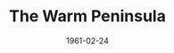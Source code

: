 ---
title: The Warm Peninsula
date: 1961-02-24
closing_date: 1961-03-04
layout: productions
featured_image: 
image_caption:
image_credit:
playbill:
category:
Theatre: Theatre Jacksonville
Venue: Little Theatre
cast:
  Ruth Arnold: Celeste Koger
  Joanne De Lynn: Mardie Kelly
  Steve Crawford: Lynn Perry
  Jack Williams: David Boyer
  Iris Floria: Elise Hallowes
  Howard Shore: Charles Brock
  Tony Francis: Chris Michel Chiasson
crew:
  Director: Maurice Geoffrey
  Stage Manager: Marshall Grauer
  Curtains: Glenn H. Logan
  Book-Holder: Betty Foran
  Lighting: 
    - Jack Broughton
    - Bunny Thornhill
    - Marge Rocca
    - Mary Lee Scrimger
  Sound Effects : Jack Evans
  Properties: 
    - Gayle Swymer
    - Edith Price
    - Helen Cochran
    - Esther Barnes
    - Mary Louise Burns
  Costumes: 
    - Agatha Norvell
    - Doris Edwards
  Make-Up: Thelma Mayeron
  Scenery: 
    - Frank Ridge
    - Ellen Black
    - Gayle Swymer
    - Judy Jett
    - Peggy Miller
    - Helen Cochran
    - Thelma Mayeron
    - Jean Charles
    - Betty Foran
    - Paul Galloway
    - Al Pinan
    - Tom Thornhill
    - Jack Evans
    - Bill Milton
    - Dave Adams
    - Jack Broughton
    - Art Logan
    - Roger Smith
    - Glenn H. Logan
    - Virginia Popwell
    - Wade Popwell
external_links:
---